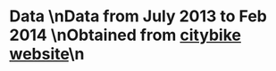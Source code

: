 # Data \nData from July 2013 to Feb 2014  \nObtained from [citybike website](https://www.citibikenyc.com/system-data)\n
